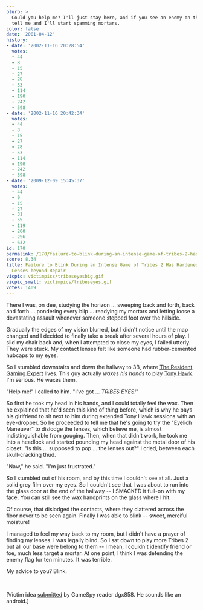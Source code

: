 ```yaml
---
blurb: >
  Could you help me? I'll just stay here, and if you see an enemy on the horizon,
  tell me and I'll start spamming mortars.
color: false
date: '2001-04-12'
history:
- date: '2002-11-16 20:28:54'
  votes:
  - 44
  - 8
  - 15
  - 27
  - 28
  - 53
  - 114
  - 190
  - 242
  - 598
- date: '2002-11-16 20:42:34'
  votes:
  - 44
  - 8
  - 15
  - 27
  - 28
  - 53
  - 114
  - 190
  - 242
  - 598
- date: '2009-12-09 15:45:37'
  votes:
  - 44
  - 9
  - 15
  - 27
  - 31
  - 55
  - 119
  - 200
  - 256
  - 632
id: 170
permalink: /170/failure-to-blink-during-an-intense-game-of-tribes-2-has-hardened-my-contact-lenses-beyond-repair/
score: 8.34
title: Failure to Blink During an Intense Game of Tribes 2 Has Hardened My Contact
  Lenses beyond Repair
vicpic: victimpics/tribeseyesbig.gif
vicpic_small: victimpics/tribeseyes.gif
votes: 1409
---
```


There I was, on dee, studying the horizon ... sweeping back and forth,
back and forth ... pondering every blip ... readying my mortars and
letting loose a devastating assault whenever someone stepped foot over
the hillside.

Gradually the edges of my vision blurred, but I didn't notice until the
map changed and I decided to finally take a break after several hours of
play. I slid my chair back and, when I attempted to close my eyes, I
failed utterly. They were stuck. My contact lenses felt like someone had
rubber-cemented hubcaps to my eyes.

So I stumbled downstairs and down the hallway to 3B, where [The Resident
Gaming Expert](@/victim/147.md) lives. This guy actually *waxes his
hands* to play [Tony
Hawk](http://web.archive.org/web/20010412000000/http://www.planettonyhawk.com/).
I'm serious. He waxes them.

"Help me!" I called to him. "I've got ... *TRIBES EYES!*"

So first he took my head in his hands, and I could totally feel the wax.
Then he explained that he'd seen this kind of thing before, which is why
he pays his girlfriend to sit next to him during extended Tony Hawk
sessions with an eye-dropper. So he proceeded to tell me that he's going
to try the "Eyelich Maneuver" to dislodge the lenses, which believe me,
is almost indistinguishable from gouging. Then, when that didn't work,
he took me into a headlock and started pounding my head against the
metal door of his closet. "Is this ... supposed to pop ... the lenses
out?" I cried, between each skull-cracking thud.

"Naw," he said. "I'm just frustrated."

So I stumbled out of his room, and by this time I couldn't see at all.
Just a solid grey film over my eyes. So I couldn't see that I was about
to run into the glass door at the end of the hallway -- I SMACKED it
full-on with my face. You can still see the wax handprints on the glass
where I hit.

Of course, that dislodged the contacts, where they clattered across the
floor never to be seen again. Finally I was able to blink -- sweet,
merciful moisture!

I managed to feel my way back to my room, but I didn't have a prayer of
finding my lenses. I was legally blind. So I sat down to play more
Tribes 2 but all our base were belong to them -- I mean, I couldn't
identify friend or foe, much less target a mortar. At one point, I think
I was defending the enemy flag for ten minutes. It was terrible.

My advice to you? Blink.

&nbsp;

\[Victim idea [submitted](mailto:feedback@gamespy.com) by GameSpy reader
dgx858. He sounds like an android.\]